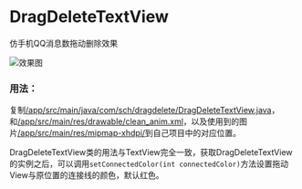 # DragDeleteTextView
仿手机QQ消息数拖动删除效果

![效果图](https://github.com/shichaohui/DragDeleteTextView/blob/master/app/renderings.gif)
### 用法：
复制[/app/src/main/java/com/sch/dragdelete/DragDeleteTextView.java](https://github.com/shichaohui/DragDeleteTextView/blob/master/app/src/main/java/com/sch/dragdelete/DragDeleteTextView.java)，和[/app/src/main/res/drawable/clean_anim.xml](https://github.com/shichaohui/DragDeleteTextView/blob/master/app/src/main/res/drawable/clean_anim.xml)，以及使用到的图片[/app/src/main/res/mipmap-xhdpi/](https://github.com/shichaohui/DragDeleteTextView/tree/master/app/src/main/res/mipmap-xhdpi)到自己项目中的对应位置。

DragDeleteTextView类的用法与TextView完全一致，获取DragDeleteTextView的实例之后，可以调用`setConnectedColor(int connectedColor)`方法设置拖动View与原位置的连接线的颜色，默认红色。
